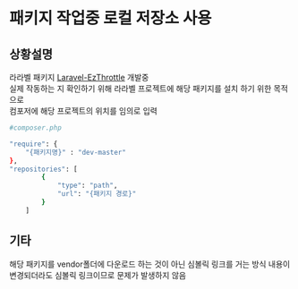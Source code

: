# 패키지 작업중 로컬 저장소 사용
## 상황설명
라라벨 패키지 [Laravel-EzThrottle](https://github.com/AcidF0x/Laravel-EzThrottle) 개발중  
실제 작동하는 지 확인하기 위해 라라벨 프로젝트에 해당 패키지를 설치 하기 위한 목적으로   
컴포저에 해당 프로젝트의 위치를 임의로 입력
 

```bash 
#composer.php

"require": {
    "{패키지명}" : "dev-master"
},
"repositories": [
        {
            "type": "path",
            "url": "{패키지 경로}"
        }
    ]
```

## 기타
해당 패키지를 vendor폴더에 다운로드 하는 것이 아닌 심볼릭 링크를 거는 방식
내용이 변경되더라도 심볼릭 링크이므로 문제가 발생하지 않음

